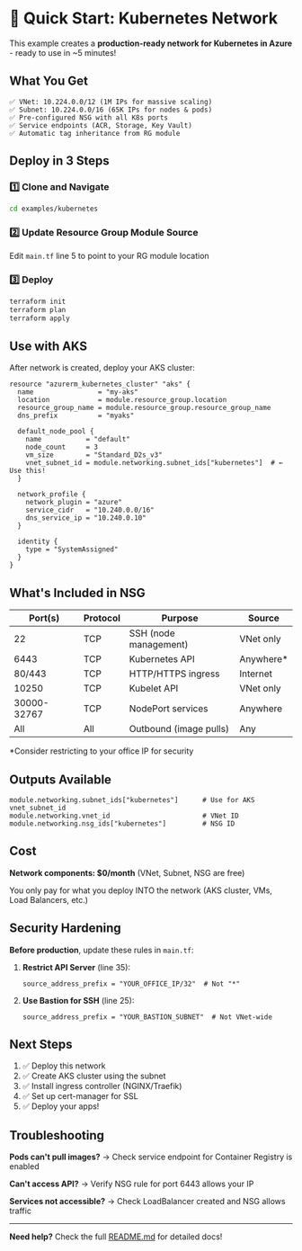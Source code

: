 # 🚀 Quick Start: Kubernetes Network

This example creates a **production-ready network for Kubernetes in Azure** - ready to use in ~5 minutes!

## What You Get

```
✅ VNet: 10.224.0.0/12 (1M IPs for massive scaling)
✅ Subnet: 10.224.0.0/16 (65K IPs for nodes & pods)
✅ Pre-configured NSG with all K8s ports
✅ Service endpoints (ACR, Storage, Key Vault)
✅ Automatic tag inheritance from RG module
```

## Deploy in 3 Steps

### 1️⃣ Clone and Navigate
```bash
cd examples/kubernetes
```

### 2️⃣ Update Resource Group Module Source
Edit `main.tf` line 5 to point to your RG module location

### 3️⃣ Deploy
```bash
terraform init
terraform plan
terraform apply
```

## Use with AKS

After network is created, deploy your AKS cluster:

```hcl
resource "azurerm_kubernetes_cluster" "aks" {
  name                = "my-aks"
  location            = module.resource_group.location
  resource_group_name = module.resource_group.resource_group_name
  dns_prefix          = "myaks"
  
  default_node_pool {
    name           = "default"
    node_count     = 3
    vm_size        = "Standard_D2s_v3"
    vnet_subnet_id = module.networking.subnet_ids["kubernetes"]  # ← Use this!
  }
  
  network_profile {
    network_plugin = "azure"
    service_cidr   = "10.240.0.0/16"
    dns_service_ip = "10.240.0.10"
  }
  
  identity {
    type = "SystemAssigned"
  }
}
```

## What's Included in NSG

| Port(s) | Protocol | Purpose | Source |
|---------|----------|---------|--------|
| 22 | TCP | SSH (node management) | VNet only |
| 6443 | TCP | Kubernetes API | Anywhere* |
| 80/443 | TCP | HTTP/HTTPS ingress | Internet |
| 10250 | TCP | Kubelet API | VNet only |
| 30000-32767 | TCP | NodePort services | Anywhere |
| All | All | Outbound (image pulls) | Any |

*Consider restricting to your office IP for security

## Outputs Available

```hcl
module.networking.subnet_ids["kubernetes"]      # Use for AKS vnet_subnet_id
module.networking.vnet_id                       # VNet ID
module.networking.nsg_ids["kubernetes"]         # NSG ID
```

## Cost

**Network components: $0/month** (VNet, Subnet, NSG are free)

You only pay for what you deploy INTO the network (AKS cluster, VMs, Load Balancers, etc.)

## Security Hardening

**Before production**, update these rules in `main.tf`:

1. **Restrict API Server** (line 35):
   ```hcl
   source_address_prefix = "YOUR_OFFICE_IP/32"  # Not "*"
   ```

2. **Use Bastion for SSH** (line 25):
   ```hcl
   source_address_prefix = "YOUR_BASTION_SUBNET"  # Not VNet-wide
   ```

## Next Steps

1. ✅ Deploy this network
2. ✅ Create AKS cluster using the subnet
3. ✅ Install ingress controller (NGINX/Traefik)
4. ✅ Set up cert-manager for SSL
5. ✅ Deploy your apps!

## Troubleshooting

**Pods can't pull images?**
→ Check service endpoint for Container Registry is enabled

**Can't access API?**
→ Verify NSG rule for port 6443 allows your IP

**Services not accessible?**
→ Check LoadBalancer created and NSG allows traffic

---

**Need help?** Check the full [README.md](./README.md) for detailed docs!
